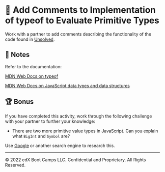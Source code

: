 # 📐 Add Comments to Implementation of typeof to Evaluate Primitive Types

Work with a partner to add comments describing the functionality of the code found in [Unsolved](06-Stu_Primitive-Types/Unsolved/script.js).

## 📝 Notes

Refer to the documentation:

[MDN Web Docs on typeof](https://developer.mozilla.org/en-US/docs/Web/JavaScript/Reference/Operators/typeof)

[MDN Web Docs on JavaScript data types and data structures](https://developer.mozilla.org/en-US/docs/Web/JavaScript/Data_structures)

## 🏆 Bonus

If you have completed this activity, work through the following challenge with your partner to further your knowledge:

* There are two more primitive value types in JavaScript. Can you explain what `BigInt` and `Symbol` are?

Use [Google](https://www.google.com) or another search engine to research this.

---

© 2022 edX Boot Camps LLC. Confidential and Proprietary. All Rights Reserved.
